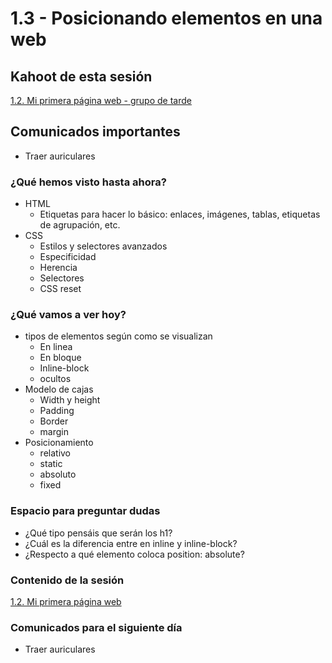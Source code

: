 # 1.3 - Posicionando elementos en una web

## Kahoot de esta sesión

[1.2. Mi primera página web - grupo de tarde](https://play.kahoot.it/#/k/19016eae-e1cf-408e-9c97-f7a8de0bf2d4)

## Comunicados importantes

- Traer auriculares

### ¿Qué hemos visto hasta ahora?

- HTML
  - Etiquetas para hacer lo básico: enlaces, imágenes, tablas, etiquetas de agrupación, etc.
- CSS
  - Estilos y selectores avanzados
  - Especificidad
  - Herencia
  - Selectores
  - CSS reset


### ¿Qué vamos a ver hoy?

- tipos de elementos según como se visualizan
  - En linea
  - En bloque
  - Inline-block
  - ocultos
- Modelo de cajas
  - Width y height
  - Padding
  - Border
  - margin
- Posicionamiento
  - relativo
  - static
  - absoluto
  - fixed

### Espacio para preguntar dudas

- ¿Qué tipo pensáis que serán los h1?
- ¿Cuál es la diferencia entre en inline y inline-block?
- ¿Respecto a qué elemento coloca position: absolute?

### Contenido de la sesión

[1.2. Mi primera página web](https://adalab.gitbooks.io/curso-programacion-front-end-2018/content/sprint_1/1_2_mi_primera_web.html)


### Comunicados para el siguiente día

- Traer auriculares
